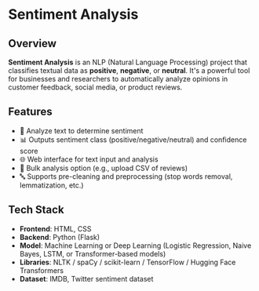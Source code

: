 # Sentiment Analysis

## Overview

**Sentiment Analysis** is an NLP (Natural Language Processing) project that classifies textual data as **positive**, **negative**, or **neutral**. It's a powerful tool for businesses and researchers to automatically analyze opinions in customer feedback, social media, or product reviews.

## Features

- 💬 Analyze text to determine sentiment
- 📊 Outputs sentiment class (positive/negative/neutral) and confidence score
- 🌐 Web interface for text input and analysis
- 📁 Bulk analysis option (e.g., upload CSV of reviews)
- 🔤 Supports pre-cleaning and preprocessing (stop words removal, lemmatization, etc.)

## Tech Stack

- **Frontend**: HTML, CSS
- **Backend**: Python (Flask)
- **Model**: Machine Learning or Deep Learning (Logistic Regression, Naive Bayes, LSTM, or Transformer-based models)
- **Libraries**: NLTK / spaCy / scikit-learn / TensorFlow / Hugging Face Transformers
- **Dataset**: IMDB, Twitter sentiment dataset
